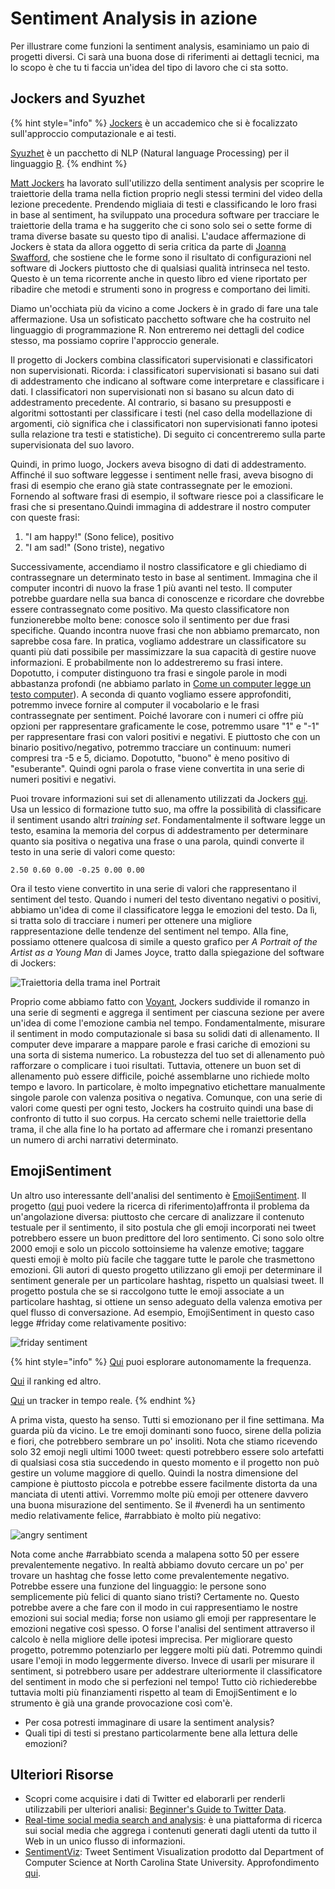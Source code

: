 # Sentiment Analysis in azione

Per illustrare come funzioni la sentiment analysis, esaminiamo un paio di progetti diversi. Ci sarà  una buona dose di riferimenti ai dettagli tecnici, ma lo scopo è che tu ti faccia   un'idea del tipo di lavoro che ci sta sotto.

## Jockers and Syuzhet

{% hint style="info" %}
[Jockers](https://www.matthewjockers.net) è un accademico che si è focalizzato sull'approccio computazionale e ai testi.&#x20;

[Syuzhet](https://cran.r-project.org/web/packages/syuzhet/vignettes/syuzhet-vignette.html) è un pacchetto di NLP (Natural language Processing) per il linguaggio [R](https://www.r-project.org/about.html).
{% endhint %}

[Matt Jockers](https://www.matthewjockers.net/2015/02/02/syuzhet/) ha lavorato sull'utilizzo della sentiment analysis per scoprire le traiettorie della trama nella fiction proprio negli stessi termini del video della lezione precedente. Prendendo migliaia di testi e classificando le loro frasi in base al sentiment, ha sviluppato una procedura software per tracciare le traiettorie della trama e ha suggerito che ci sono solo sei o sette forme di trama diverse basate su questo tipo di analisi. L'audace affermazione di Jockers è stata da allora oggetto di seria critica da parte di [Joanna Swafford](https://annieswafford.wordpress.com/2015/03/02/syuzhet/), che sostiene che le forme sono il risultato di configurazioni nel software di Jockers piuttosto che di qualsiasi qualità intrinseca nel testo. Questo è un tema ricorrente anche in questo libro ed viene riportato per ribadire che metodi e strumenti sono in progress e comportano dei limiti.

Diamo un'occhiata più da vicino a come Jockers è in grado di fare una tale affermazione. Usa un sofisticato pacchetto software che ha costruito nel linguaggio di programmazione R. Non entreremo nei dettagli del codice stesso, ma possiamo coprire l'approccio generale.&#x20;

Il progetto di Jockers combina classificatori supervisionati e classificatori non supervisionati. Ricorda: i classificatori supervisionati si basano sui dati di addestramento che indicano al software come interpretare e classificare i dati. I classificatori non supervisionati non si basano su alcun dato di addestramento precedente. Al contrario, si basano su presupposti e algoritmi sottostanti per classificare i testi (nel caso della modellazione di argomenti, ciò significa che i classificatori non supervisionati fanno ipotesi sulla relazione tra testi e statistiche). Di seguito ci concentreremo sulla parte supervisionata del suo lavoro.

Quindi, in primo luogo, Jockers aveva bisogno di dati di addestramento. Affinché il suo software leggesse i sentiment nelle frasi, aveva bisogno di frasi di esempio che erano già state contrassegnate per le emozioni. Fornendo al software frasi di esempio, il software riesce poi a classificare le  frasi che si presentano.Quindi immagina di addestrare il nostro computer con queste frasi:

1. "I am happy!" (Sono felice), positivo
2. "I am sad!" (Sono triste), negativo

Successivamente, accendiamo il nostro classificatore e gli chiediamo di contrassegnare un determinato testo in base al sentiment. Immagina che il computer incontri di nuovo la frase 1 più avanti nel testo. Il computer potrebbe guardare nella sua banca di conoscenze e ricordare che dovrebbe essere contrassegnato come positivo. Ma questo classificatore non funzionerebbe molto bene: conosce solo il sentimento per due frasi specifiche. Quando incontra nuove frasi che non abbiamo premarcato, non saprebbe cosa fare. In pratica, vogliamo addestrare un classificatore su quanti più dati possibile per massimizzare la sua capacità di gestire nuove informazioni. E probabilmente non lo addestreremo su frasi intere. Dopotutto, i computer distinguono tra frasi e singole parole in modi abbastanza profondi (ne abbiamo parlato in [Come un computer legge un testo computer](../cyborg-readers/computer-reading.md)). A seconda di quanto vogliamo essere approfonditi, potremmo invece fornire al computer il vocabolario e le frasi contrassegnate per sentiment. Poiché lavorare con i numeri ci offre più opzioni per rappresentare graficamente le cose, potremmo usare "1" e "-1" per rappresentare frasi con valori positivi e negativi. E piuttosto che con un binario positivo/negativo, potremmo tracciare un continuum: numeri compresi tra -5 e 5, diciamo. Dopotutto, "buono" è meno positivo di "esuberante". Quindi ogni parola o frase viene convertita in una serie di numeri positivi e negativi.

Puoi trovare informazioni sui set di allenamento utilizzati da Jockers [qui](https://github.com/mjockers/syuzhet#references). Usa un lessico di formazione tutto suo, ma offre la possibilità di classificare il sentiment usando altri _training set_. Fondamentalmente il software legge un testo, esamina la memoria del corpus di addestramento per determinare quanto sia positiva o negativa una frase o una parola, quindi converte il testo in una serie di valori come questo:

```
2.50 0.60 0.00 -0.25 0.00 0.00
```

Ora il testo viene convertito in una serie di valori che rappresentano il sentiment del testo. Quando i numeri del testo diventano negativi o positivi, abbiamo un'idea di come il classificatore legga le emozioni del testo. Da lì, si tratta solo di tracciare i numeri per ottenere una migliore rappresentazione delle tendenze del sentiment nel tempo. Alla fine, possiamo ottenere qualcosa di simile a questo grafico per _A Portrait of the Artist as a Young Man_ di James Joyce, tratto dalla spiegazione del software di Jockers:

![Traiettoria della trama inel Portrait](../assets/sentiment-analysis/jockers-portrait.jpg)

Proprio come abbiamo fatto con [Voyant](https://voyant-tools.org), Jockers suddivide il romanzo in una serie di segmenti e aggrega il sentiment per ciascuna sezione per avere un'idea di come l'emozione cambia nel tempo. Fondamentalmente, misurare il sentiment in modo computazionale si basa su solidi dati di allenamento. Il computer deve imparare a mappare parole e frasi cariche di emozioni su una sorta di sistema numerico. La robustezza del tuo set di allenamento può rafforzare o complicare i tuoi risultati. Tuttavia, ottenere un buon set di allenamento può essere difficile, poiché assemblarne uno richiede molto tempo e lavoro. In particolare, è molto impegnativo etichettare manualmente singole parole con valenza positiva o negativa. Comunque, con una serie di valori come questi per ogni testo, Jockers ha costruito quindi una base di confronto di tutto il suo corpus. Ha cercato schemi nelle traiettorie della trama, il che alla fine  lo ha portato ad affermare che  i romanzi presentano un numero di archi narrativi determinato.

## EmojiSentiment

Un altro uso interessante dell'analisi del sentimento è [EmojiSentiment](http://kt.ijs.si/data/Emoji\_sentiment\_ranking/emojimap.html). Il progetto ([qui](https://journals.plos.org/plosone/article?id=10.1371/journal.pone.0144296) puoi vedere la ricerca di riferimento)affronta il problema da un'angolazione diversa: piuttosto che cercare di analizzare il contenuto testuale per il sentimento, il sito postula che gli emoji incorporati nei tweet potrebbero essere un buon predittore del loro sentimento. Ci sono solo oltre 2000 emoji e solo un piccolo sottoinsieme ha valenze emotive; taggare questi emoji è molto più facile che taggare tutte le parole che trasmettono emozioni. Gli autori di questo progetto utilizzano gli emoji per determinare il sentiment generale per un particolare hashtag, rispetto un qualsiasi tweet. Il progetto postula che se si raccolgono tutte le emoji associate a un particolare hashtag, si ottiene un senso adeguato della valenza emotiva per quel flusso di conversazione. Ad esempio, EmojiSentiment in questo caso legge #friday come relativamente positivo:

![friday sentiment](../assets/sentiment-analysis/emoji-sentiment-friday.jpg)

{% hint style="info" %}
[Qui](https://home.unicode.org/emoji/emoji-frequency/) puoi esplorare autonomamente la frequenza.

[Qui](http://kt.ijs.si/data/Emoji\_sentiment\_ranking/index.html) il ranking ed altro.

[Qui](http://emojitracker.com) un tracker in tempo reale.
{% endhint %}

A prima vista, questo ha senso. Tutti si emozionano per il fine settimana. Ma guarda più da vicino. Le tre emoji dominanti sono fuoco, sirene della polizia e fiori, che potrebbero sembrare un po' insoliti. Nota che stiamo ricevendo solo 32 emoji negli ultimi 1000 tweet: questi potrebbero essere solo artefatti di qualsiasi cosa stia succedendo in questo momento e il progetto non può gestire un volume maggiore di quello. Quindi la nostra dimensione del campione è piuttosto piccola e potrebbe essere facilmente distorta da una manciata di utenti attivi. Vorremmo molte più emoji per ottenere davvero una buona misurazione del sentimento. Se il #venerdì ha un sentimento medio relativamente felice, #arrabbiato è molto più negativo:

![angry sentiment](../assets/sentiment-analysis/emoji-sentiment-angry.jpg)

Nota come anche #arrabbiato scenda a malapena sotto 50 per essere prevalentemente negativo. In realtà abbiamo dovuto cercare un po' per trovare un hashtag che fosse letto come prevalentemente negativo. Potrebbe essere una funzione del linguaggio: le persone sono semplicemente più felici di quanto siano tristi? Certamente no. Questo potrebbe avere a che fare con il modo in cui rappresentiamo le nostre emozioni sui social media; forse non usiamo gli emoji per rappresentare le emozioni negative così spesso. O forse l'analisi del sentiment attraverso il calcolo è nella migliore delle ipotesi imprecisa. Per migliorare questo progetto, potremmo potenziarlo per leggere molti più dati. Potremmo quindi usare l'emoji in modo leggermente diverso. Invece di usarli per misurare il sentiment, si potrebbero usare per addestrare ulteriormente il classificatore del sentiment in modo che si perfezioni nel tempo! Tutto ciò richiederebbe tuttavia molti più finanziamenti rispetto al team di EmojiSentiment e lo strumento è già una grande provocazione così com'è.

* Per cosa potresti immaginare di usare la sentiment analysis?&#x20;
* Quali tipi di testi si prestano particolarmente bene alla lettura delle emozioni?

## Ulteriori Risorse

* Scopri come acquisire i dati di Twitter ed elaborarli per renderli utilizzabili per ulteriori analisi: [Beginner's Guide to Twitter Data](https://programminghistorian.org/en/lessons/beginners-guide-to-twitter-data).
* [Real-time social media search and analysis](http://socialmention.com): è una piattaforma di ricerca sui social media che aggrega i contenuti generati dagli utenti da tutto il Web in un unico flusso di informazioni.
* [SentimentViz](https://www.csc2.ncsu.edu/faculty/healey/tweet\_viz/tweet\_app/):  Tweet Sentiment Visualization prodotto dal Department of Computer Science at North Carolina State University. Approfondimento [qui](https://www.csc2.ncsu.edu/faculty/healey/tweet\_viz/).
